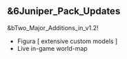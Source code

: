 ## &6Juniper_Pack_Updates

&bTwo_Major_Additions_in_v1.2!
+ Figura [ extensive custom models ]
+ Live in-game world-map
